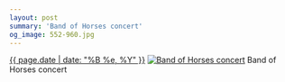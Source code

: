 ```yaml
---
layout: post
summary: 'Band of Horses concert'
og_image: 552-960.jpg
---
```


<p>
  <time><a href="/552">{{ page.date | date: "%B %e, %Y" }}</a></time>
  <a href="/552"><img src="{{ site.assets_url }}/552-480.jpg" srcset="{{ site.assets_url }}/552-240.jpg 240w, {{ site.assets_url }}/552-480.jpg 480w, {{ site.assets_url }}/552-720.jpg 720w, {{ site.assets_url }}/552-960.jpg 960w" sizes="(min-width: 700px) 50vw, calc(100vw - 2rem)" alt="Band of Horses concert" /></a>
  <span>Band of Horses concert</span>
</p>
